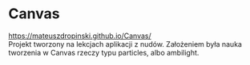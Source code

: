 # Canvas

https://mateuszdropinski.github.io/Canvas/ <br/>
Projekt tworzony na lekcjach aplikacji z nudów.
Założeniem była nauka tworzenia w Canvas rzeczy typu particles, albo ambilight.
